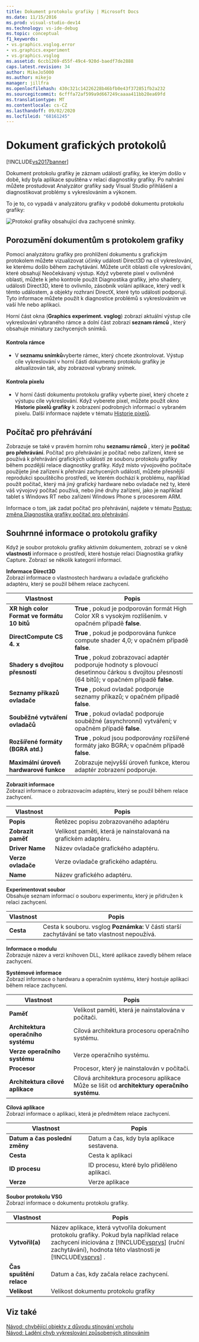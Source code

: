 ```yaml
---
title: Dokument protokolu grafiky | Microsoft Docs
ms.date: 11/15/2016
ms.prod: visual-studio-dev14
ms.technology: vs-ide-debug
ms.topic: conceptual
f1_keywords:
- vs.graphics.vsglog.error
- vs.graphics.experiment
- vs.graphics.vsglog
ms.assetid: 6ccb1269-d55f-49c4-920d-baedf7de2888
caps.latest.revision: 34
author: MikeJo5000
ms.author: mikejo
manager: jillfra
ms.openlocfilehash: 430c321c14226228b46bfb0e43f372851fb2a232
ms.sourcegitcommit: 6cfffa72af599a9d667249caaaa411bb28ea69fd
ms.translationtype: MT
ms.contentlocale: cs-CZ
ms.lasthandoff: 09/02/2020
ms.locfileid: "68161245"
---
```

# <a name="graphics-log-document"></a>Dokument grafických protokolů
[!INCLUDE[vs2017banner](../includes/vs2017banner.md)]

Dokument protokolu grafiky je záznam událostí grafiky, ke kterým došlo v době, kdy byla aplikace spuštěna v relaci diagnostiky grafiky. Po nahrání můžete prostudovat Analyzátor grafiky sady Visual Studio přihlášení a diagnostikovat problémy s vykreslováním a výkonem.  
  
 To je to, co vypadá v analyzátoru grafiky v podobě dokumentu protokolu grafiky:  
  
 ![Protokol grafiky obsahující dva zachycené snímky.](../debugger/media/gfx-diag-demo-graphics-log-orientation.png "gfx_diag_demo_graphics_log_orientation")  
  
## <a name="understanding-graphics-log-documents"></a>Porozumění dokumentům s protokolem grafiky  
 Pomocí analyzátoru grafiky pro prohlížení dokumentu s grafickým protokolem můžete vizualizovat účinky událostí Direct3D na cíl vykreslování, ke kterému došlo během zachytávání. Můžete určit oblasti cíle vykreslování, které obsahují Neočekávaný výstup. Když vyberete pixel v ovlivněné oblasti, můžete k jeho kontrole použít Diagnostika grafiky, jeho shadery, události Direct3D, které to ovlivnilo, zásobník volání aplikace, který vedl k těmto událostem, a objekty rozhraní DirectX, které tyto události podporují. Tyto informace můžete použít k diagnostice problémů s vykreslováním ve vaší hře nebo aplikaci.  
  
 Horní část okna (**Graphics experiment. vsglog**) zobrazí aktuální výstup cíle vykreslování vybraného rámce a dolní část zobrazí **seznam rámců** , který obsahuje miniatury zachycených snímků.  
  
#### <a name="to-inspect-a-frame"></a>Kontrola rámce  
  
- V **seznamu snímků**vyberte rámec, který chcete zkontrolovat. Výstup cíle vykreslování v horní části dokumentu protokolu grafiky je aktualizován tak, aby zobrazoval vybraný snímek.  
  
#### <a name="to-inspect-a-pixel"></a>Kontrola pixelu  
  
- V horní části dokumentu protokolu grafiky vyberte pixel, který chcete z výstupu cíle vykreslování. Když vyberete pixel, můžete použít okno **Historie pixelů grafiky** k zobrazení podrobných informací o vybraném pixelu. Další informace najdete v tématu [Historie pixelů](../debugger/graphics-pixel-history.md).  
  
## <a name="playback-machine"></a>Počítač pro přehrávání  
 Zobrazuje se také v pravém horním rohu **seznamu rámců** , který je **počítač pro přehrávání**. Počítač pro přehrávání je počítač nebo zařízení, které se používá k přehrávání grafických událostí ze souboru protokolu grafiky během pozdější relace diagnostiky grafiky. Když místo vývojového počítače použijete jiné zařízení k přehrání zachycených událostí, můžete přesnější reprodukci spouštěcího prostředí, ve kterém dochází k problému, například použít počítač, který má jiný grafický hardware nebo ovladače než ty, které váš vývojový počítač používá, nebo jiné druhy zařízení, jako je například tablet s Windows RT nebo zařízení Windows Phone s procesorem ARM.  
  
 Informace o tom, jak zadat počítač pro přehrávání, najdete v tématu [Postup: změna Diagnostika grafiky počítač pro přehrávání](../debugger/how-to-change-the-graphics-diagnostics-playback-machine.md).  
  
## <a name="graphics-log-summary-information"></a>Souhrnné informace o protokolu grafiky  
 Když je soubor protokolu grafiky aktivním dokumentem, zobrazí se v okně **vlastnosti** informace o prostředí, které hostuje relaci Diagnostika grafiky Capture. Zobrazí se několik kategorií informací.  
  
 **Informace Direct3D**  
 Zobrazí informace o vlastnostech hardwaru a ovladače grafického adaptéru, který se použil během relace zachycení.  
  
|Vlastnost|Popis|  
|--------------|-----------------|  
|**XR high color Format ve formátu 10 bitů**|**True** , pokud je podporován formát High Color XR s vysokým rozlišením. v opačném případě **false**.|  
|**DirectCompute CS 4. x**|**True** , pokud je podporována funkce compute shader 4,0; v opačném případě **false**.|  
|**Shadery s dvojitou přesností**|**True** , pokud zobrazovací adaptér podporuje hodnoty s plovoucí desetinnou čárkou s dvojitou přesností (64 bitů); v opačném případě **false**.|  
|**Seznamy příkazů ovladače**|**True** , pokud ovladač podporuje seznamy příkazů; v opačném případě **false**.|  
|**Souběžné vytváření ovladačů**|**True** , pokud ovladač podporuje souběžné (asynchronní) vytváření; v opačném případě **false**.|  
|**Rozšířené formáty (BGRA atd.)**|**True** , pokud jsou podporovány rozšířené formáty jako BGRA; v opačném případě **false**.|  
|**Maximální úroveň hardwarové funkce**|Zobrazuje nejvyšší úroveň funkce, kterou adaptér zobrazení podporuje.|  
  
 **Zobrazit informace**  
 Zobrazí informace o zobrazovacím adaptéru, který se použil během relace zachycení.  
  
|Vlastnost|Popis|  
|--------------|-----------------|  
|**Popis**|Řetězec popisu zobrazovaného adaptéru|  
|**Zobrazit paměť**|Velikost paměti, která je nainstalovaná na grafickém adaptéru.|  
|**Driver Name**|Název ovladače grafického adaptéru.|  
|**Verze ovladače**|Verze ovladače grafického adaptéru.|  
|**Name**|Název grafického adaptéru.|  
  
 **Experimentovat soubor**  
 Obsahuje seznam informací o souboru experimentu, který je přidružen k relaci zachycení.  
  
|Vlastnost|Popis|  
|--------------|-----------------|  
|**Cesta**|Cesta k souboru. vsglog **Poznámka:**  V části starší zachytávání se tato vlastnost nepoužívá.|  
  
 **Informace o modulu**  
 Zobrazuje název a verzi knihoven DLL, které aplikace zavedly během relace zachycení.  
  
 **Systémové informace**  
 Zobrazí informace o hardwaru a operačním systému, který hostuje aplikaci během relace zachycení.  
  
|Vlastnost|Popis|  
|--------------|-----------------|  
|**Paměť**|Velikost paměti, která je nainstalována v počítači.|  
|**Architektura operačního systému**|Cílová architektura procesoru operačního systému.|  
|**Verze operačního systému**|Verze operačního systému.|  
|**Procesor**|Procesor, který je nainstalován v počítači.|  
|**Architektura cílové aplikace**|Cílová architektura procesoru aplikace Může se lišit od **architektury operačního systému**.|  
  
 **Cílová aplikace**  
 Zobrazí informace o aplikaci, která je předmětem relace zachycení.  
  
|Vlastnost|Popis|  
|--------------|-----------------|  
|**Datum a čas poslední změny**|Datum a čas, kdy byla aplikace sestavena.|  
|**Cesta**|Cesta k aplikaci|  
|**ID procesu**|ID procesu, které bylo přiděleno aplikaci.|  
|**Verze**|Verze aplikace|  
  
 **Soubor protokolu VSG**  
 Zobrazí informace o dokumentu protokolu grafiky.  
  
|Vlastnost|Popis|  
|--------------|-----------------|  
|**Vytvořil(a)**|Název aplikace, která vytvořila dokument protokolu grafiky. Pokud byla například relace zachycení iniciována z [!INCLUDE[vsprvs](../includes/vsprvs-md.md)] (ruční zachytávání), hodnota této vlastnosti je [!INCLUDE[vsprvs](../includes/vsprvs-md.md)] .|  
|**Čas spuštění relace**|Datum a čas, kdy začala relace zachycení.|  
|**Velikost**|Velikost dokumentu protokolu grafiky|  
  
## <a name="see-also"></a>Viz také  
 [Návod: chybějící objekty z důvodu stínování vrcholu](../debugger/walkthrough-missing-objects-due-to-vertex-shading.md)   
 [Návod: Ladění chyb vykreslování způsobených stínováním](../debugger/walkthrough-debugging-rendering-errors-due-to-shading.md)
